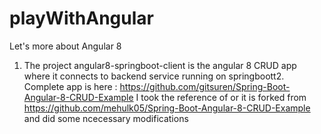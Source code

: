 # playWithAngular

Let's more about Angular 8

1. The project angular8-springboot-client is the angular 8 CRUD app where it connects to backend service running on springboott2. Complete app is here : https://github.com/gitsuren/Spring-Boot-Angular-8-CRUD-Example 
I took the reference of or it is forked from https://github.com/mehulk05/Spring-Boot-Angular-8-CRUD-Example and did some ncecessary modifications 
